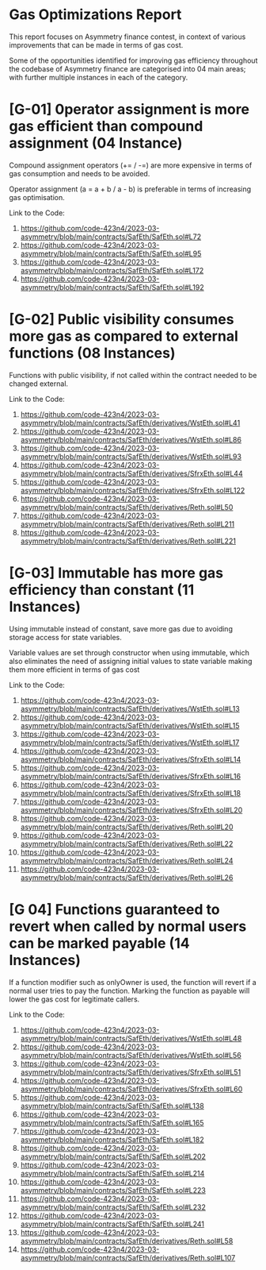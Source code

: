 
# Gas Optimizations Report

This report focuses on Asymmetry finance contest, in context of various improvements that can be made in terms of gas cost.

Some of the opportunities identified for improving gas efficiency throughout the codebase of Asymmetry finance are categorised into 04 main areas; with further multiple instances in each of the category.


# [G-01] 0perator assignment is more gas efficient than compound assignment (04 Instance)

Compound assignment operators (+= / -=) are more expensive in terms of gas consumption and needs to be avoided.

Operator assignment (a = a + b / a - b) is preferable in terms of increasing gas optimisation.

Link to the Code:
1.	https://github.com/code-423n4/2023-03-asymmetry/blob/main/contracts/SafEth/SafEth.sol#L72
2.	https://github.com/code-423n4/2023-03-asymmetry/blob/main/contracts/SafEth/SafEth.sol#L95
3.	https://github.com/code-423n4/2023-03-asymmetry/blob/main/contracts/SafEth/SafEth.sol#L172
4.	https://github.com/code-423n4/2023-03-asymmetry/blob/main/contracts/SafEth/SafEth.sol#L192


# [G-02] Public visibility consumes more gas as compared to external functions (08 Instances)

Functions with public visibility, if not called within the contract needed to be changed external.

Link to the Code:
1.	https://github.com/code-423n4/2023-03-asymmetry/blob/main/contracts/SafEth/derivatives/WstEth.sol#L41
2.	https://github.com/code-423n4/2023-03-asymmetry/blob/main/contracts/SafEth/derivatives/WstEth.sol#L86
3.	https://github.com/code-423n4/2023-03-asymmetry/blob/main/contracts/SafEth/derivatives/WstEth.sol#L93
4.	https://github.com/code-423n4/2023-03-asymmetry/blob/main/contracts/SafEth/derivatives/SfrxEth.sol#L44
5.	https://github.com/code-423n4/2023-03-asymmetry/blob/main/contracts/SafEth/derivatives/SfrxEth.sol#L122
6.	https://github.com/code-423n4/2023-03-asymmetry/blob/main/contracts/SafEth/derivatives/Reth.sol#L50
7.	https://github.com/code-423n4/2023-03-asymmetry/blob/main/contracts/SafEth/derivatives/Reth.sol#L211
8.	https://github.com/code-423n4/2023-03-asymmetry/blob/main/contracts/SafEth/derivatives/Reth.sol#L221


# [G-03] Immutable has more gas efficiency than constant (11 Instances)

Using immutable instead of constant, save more gas due to avoiding storage access for state variables.

Variable values are set through constructor when using immutable, which also eliminates the need of assigning initial values to state variable making them more efficient in terms of gas cost

Link to the Code:
1.	https://github.com/code-423n4/2023-03-asymmetry/blob/main/contracts/SafEth/derivatives/WstEth.sol#L13
2.	https://github.com/code-423n4/2023-03-asymmetry/blob/main/contracts/SafEth/derivatives/WstEth.sol#L15
3.	https://github.com/code-423n4/2023-03-asymmetry/blob/main/contracts/SafEth/derivatives/WstEth.sol#L17
4.	https://github.com/code-423n4/2023-03-asymmetry/blob/main/contracts/SafEth/derivatives/SfrxEth.sol#L14
5.	https://github.com/code-423n4/2023-03-asymmetry/blob/main/contracts/SafEth/derivatives/SfrxEth.sol#L16
6.	https://github.com/code-423n4/2023-03-asymmetry/blob/main/contracts/SafEth/derivatives/SfrxEth.sol#L18
7.	https://github.com/code-423n4/2023-03-asymmetry/blob/main/contracts/SafEth/derivatives/SfrxEth.sol#L20
8.	https://github.com/code-423n4/2023-03-asymmetry/blob/main/contracts/SafEth/derivatives/Reth.sol#L20
9.	https://github.com/code-423n4/2023-03-asymmetry/blob/main/contracts/SafEth/derivatives/Reth.sol#L22
10.	https://github.com/code-423n4/2023-03-asymmetry/blob/main/contracts/SafEth/derivatives/Reth.sol#L24
11.	https://github.com/code-423n4/2023-03-asymmetry/blob/main/contracts/SafEth/derivatives/Reth.sol#L26


# [G 04] Functions guaranteed to revert when called by normal users can be marked payable (14 Instances)

If a function modifier such as onlyOwner is used, the function will revert if a normal user tries to pay the function.
Marking the function as payable will lower the gas cost for legitimate callers.


Link to the Code:

1.	https://github.com/code-423n4/2023-03-asymmetry/blob/main/contracts/SafEth/derivatives/WstEth.sol#L48
2.	https://github.com/code-423n4/2023-03-asymmetry/blob/main/contracts/SafEth/derivatives/WstEth.sol#L56
3.	https://github.com/code-423n4/2023-03-asymmetry/blob/main/contracts/SafEth/derivatives/SfrxEth.sol#L51
4.	https://github.com/code-423n4/2023-03-asymmetry/blob/main/contracts/SafEth/derivatives/SfrxEth.sol#L60
5.	https://github.com/code-423n4/2023-03-asymmetry/blob/main/contracts/SafEth/SafEth.sol#L138
6.	https://github.com/code-423n4/2023-03-asymmetry/blob/main/contracts/SafEth/SafEth.sol#L165
7.	https://github.com/code-423n4/2023-03-asymmetry/blob/main/contracts/SafEth/SafEth.sol#L182
8.	https://github.com/code-423n4/2023-03-asymmetry/blob/main/contracts/SafEth/SafEth.sol#L202
9.	https://github.com/code-423n4/2023-03-asymmetry/blob/main/contracts/SafEth/SafEth.sol#L214
10.	https://github.com/code-423n4/2023-03-asymmetry/blob/main/contracts/SafEth/SafEth.sol#L223
11.	https://github.com/code-423n4/2023-03-asymmetry/blob/main/contracts/SafEth/SafEth.sol#L232
12.	https://github.com/code-423n4/2023-03-asymmetry/blob/main/contracts/SafEth/SafEth.sol#L241
13.	https://github.com/code-423n4/2023-03-asymmetry/blob/main/contracts/SafEth/derivatives/Reth.sol#L58
14.	https://github.com/code-423n4/2023-03-asymmetry/blob/main/contracts/SafEth/derivatives/Reth.sol#L107
